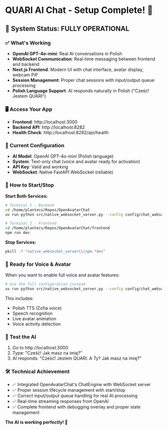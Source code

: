 # QUARI AI Chat - Setup Complete! 🎉

## 🌟 System Status: **FULLY OPERATIONAL**

### ✅ What's Working
- **OpenAI GPT-4o-mini**: Real AI conversations in Polish
- **WebSocket Communication**: Real-time messaging between frontend and backend  
- **Next.js Frontend**: Modern UI with chat interface, avatar display, webcam PiP
- **Session Management**: Proper chat sessions with input/output queue processing
- **Polish Language Support**: AI responds naturally in Polish ("Cześć! Jestem QUARI")

### 🖥️ Access Your App
- **Frontend**: http://localhost:3000
- **Backend API**: http://localhost:8282
- **Health Check**: http://localhost:8282/api/health

### 🎯 Current Configuration
- **AI Model**: OpenAI GPT-4o-mini (Polish language)
- **System**: Text-only chat (voice and avatar ready for activation)
- **API Key**: Valid and working
- **WebSocket**: Native FastAPI WebSocket (reliable)

### 🚀 How to Start/Stop

**Start Both Services:**
```bash
# Terminal 1 - Backend
cd /home/plantecs/Repos/OpenAvatarChat
uv run python src/native_websocket_server.py --config config/chat_websocket_text_only.yaml

# Terminal 2 - Frontend  
cd /home/plantecs/Repos/OpenAvatarChat/frontend
npm run dev
```

**Stop Services:**
```bash
pkill -f "native_websocket_server\\|npm.*dev"
```

### 🎤 Ready for Voice & Avatar
When you want to enable full voice and avatar features:
```bash
# Use the full configuration instead
uv run python src/native_websocket_server.py --config config/chat_websocket_full.yaml
```

This includes:
- Polish TTS (Zofia voice)
- Speech recognition
- Live avatar animation
- Voice activity detection

### 💬 Test the AI
1. Go to http://localhost:3000
2. Type: "Cześć! Jak masz na imię?"
3. AI responds: "Cześć! Jestem QUARI. A Ty? Jak masz na imię?"

### 🛠️ Technical Achievement
- ✅ Integrated OpenAvatarChat's ChatEngine with WebSocket server
- ✅ Proper session lifecycle management with start/stop
- ✅ Correct input/output queue handling for real AI processing
- ✅ Real-time streaming responses from OpenAI
- ✅ Complete frontend with debugging overlay and proper state management

**The AI is working perfectly! 🎉**
